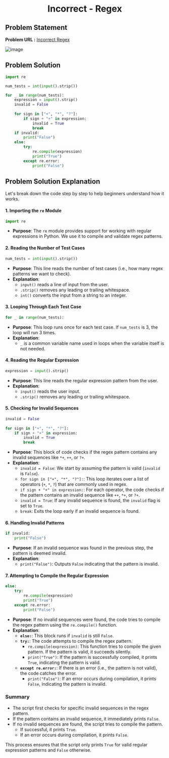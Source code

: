 <h1 align='center'>Incorrect - Regex</h1>

## Problem Statement

**Problem URL :** [Incorrect Regex](https://www.hackerrank.com/challenges/incorrect-regex/problem?isFullScreen=true)

![image](https://github.com/user-attachments/assets/e49de0af-1a1e-4086-ba81-39897e20e48c)

## Problem Solution
```py
import re

num_tests = int(input().strip())

for _ in range(num_tests):
    expression = input().strip()
    invalid = False
    
    for sign in ["+", "*", "?"]:
        if sign + "+" in expression:
            invalid = True
            break
    if invalid:
        print("False")
    else:
        try:
            re.compile(expression)
            print("True")
        except re.error:
            print("False")
```

## Problem Solution Explanation

Let's break down the code step by step to help beginners understand how it works.

#### 1. Importing the `re` Module
```python
import re
```
- **Purpose**: The `re` module provides support for working with regular expressions in Python. We use it to compile and validate regex patterns.

#### 2. Reading the Number of Test Cases
```python
num_tests = int(input().strip())
```
- **Purpose**: This line reads the number of test cases (i.e., how many regex patterns we want to check). 
- **Explanation**:
  - `input()` reads a line of input from the user.
  - `.strip()` removes any leading or trailing whitespace.
  - `int()` converts the input from a string to an integer.

#### 3. Looping Through Each Test Case
```python
for _ in range(num_tests):
```
- **Purpose**: This loop runs once for each test case. If `num_tests` is 3, the loop will run 3 times.
- **Explanation**:
  - `_` is a common variable name used in loops when the variable itself is not needed.

#### 4. Reading the Regular Expression
```python
expression = input().strip()
```
- **Purpose**: This line reads the regular expression pattern from the user.
- **Explanation**:
  - `input()` reads the user input.
  - `.strip()` removes any leading or trailing whitespace.

#### 5. Checking for Invalid Sequences
```python
invalid = False
    
for sign in ["+", "*", "?"]:
    if sign + "+" in expression:
        invalid = True
        break
```
- **Purpose**: This block of code checks if the regex pattern contains any invalid sequences like `*+`, `++`, or `?+`.
- **Explanation**:
  - `invalid = False`: We start by assuming the pattern is valid (`invalid` is `False`).
  - `for sign in ["+", "*", "?"]:`: This loop iterates over a list of operators (`+`, `*`, `?`) that are commonly used in regex.
  - `if sign + "+" in expression:`: For each operator, the code checks if the pattern contains an invalid sequence like `++`, `*+`, or `?+`. 
  - `invalid = True`: If any invalid sequence is found, the `invalid` flag is set to `True`.
  - `break`: Exits the loop early if an invalid sequence is found.

#### 6. Handling Invalid Patterns
```python
if invalid:
    print("False")
```
- **Purpose**: If an invalid sequence was found in the previous step, the pattern is deemed invalid.
- **Explanation**:
  - `print("False")`: Outputs `False` indicating that the pattern is invalid.

#### 7. Attempting to Compile the Regular Expression
```python
else:
    try:
        re.compile(expression)
        print("True")
    except re.error:
        print("False")
```
- **Purpose**: If no invalid sequences were found, the code tries to compile the regex pattern using the `re.compile()` function.
- **Explanation**:
  - **`else:`**: This block runs if `invalid` is still `False`.
  - **`try:`**: The code attempts to compile the regex pattern.
    - `re.compile(expression)`: This function tries to compile the given pattern. If the pattern is valid, it succeeds silently.
    - `print("True")`: If the pattern is successfully compiled, it prints `True`, indicating the pattern is valid.
  - **`except re.error:`**: If there is an error (i.e., the pattern is not valid), the code catches the error.
    - `print("False")`: If an error occurs during compilation, it prints `False`, indicating the pattern is invalid.

### Summary
- The script first checks for specific invalid sequences in the regex pattern.
- If the pattern contains an invalid sequence, it immediately prints `False`.
- If no invalid sequences are found, the script tries to compile the pattern.
  - If successful, it prints `True`.
  - If an error occurs during compilation, it prints `False`. 

This process ensures that the script only prints `True` for valid regular expression patterns and `False` otherwise.

